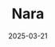 ---
title: "Nara"
excerpt: "#TODO"
gallery_name: "japan/nara"
date: 2025-03-21
header:
  overlay_image: voyage/japan/Nara-3v1.jpg
---